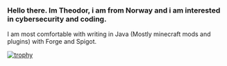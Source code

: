 ### Hello there. Im Theodor, i am from Norway and i am interested in cybersecurity and coding.
I am most comfortable with writing in Java (Mostly minecraft mods and plugins) with Forge and Spigot.

[![trophy](https://github-profile-trophy.vercel.app/?username=TheClownfather)](https://github.com/ryo-ma/github-profile-trophy)
